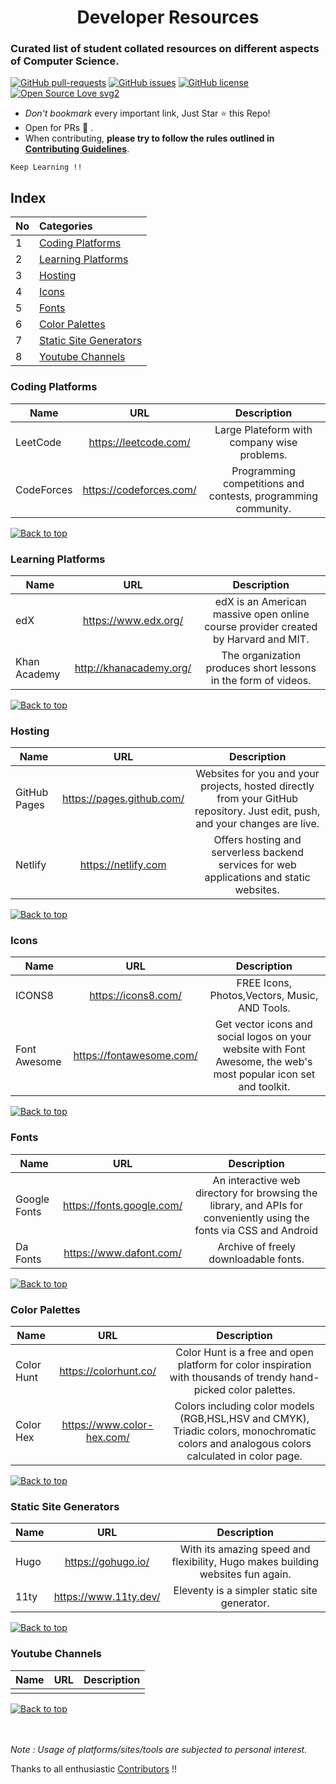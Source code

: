 # <center> Developer Resources </center> 
### Curated list of student collated resources on different aspects of Computer Science.


 [![GitHub pull-requests](https://img.shields.io/github/issues-pr/Naereen/StrapDown.js.svg)](https://github.com/developer-student-clubs/dev-resources/pulls/)
 [![GitHub issues](https://img.shields.io/github/issues/Naereen/StrapDown.js.svg)](https://github.com/developer-student-clubs/dev-resources/issues/)
 [![GitHub license](https://img.shields.io/github/license/Naereen/StrapDown.js.svg)](https://github.com/developer-student-clubs/dev-resources/blob/master/LICENSE)
 [![Open Source Love svg2](https://badges.frapsoft.com/os/v2/open-source.svg?v=103)](https://github.com/ellerbrock/open-source-badges/)

- *Don't bookmark* every important link, Just Star :star: this Repo!
- Open for PRs :rocket: .
- When contributing, **please try to follow the rules outlined in [Contributing Guidelines](https://github.com/developer-student-clubs/dev-resources/blob/master/CONTRIBUTING.md)**.

```Keep Learning !! ```

## Index 

| No            | Categories    |  
| ------------- |:-------------| 
| 1             | [Coding Platforms](https://github.com/developer-student-clubs/dev-resources/#coding-platforms) |
| 2             | [Learning Platforms](https://github.com/developer-student-clubs/dev-resources/#learning-platforms) |
| 3             | [Hosting](https://github.com/developer-student-clubs/dev-resources/#hosting) |
| 4             | [Icons](#icons) |
| 5             | [Fonts](#fonts) |
| 6             | [Color Palettes](#color-palettes) |
| 7             | [Static Site Generators](#static-site-generators) |
| 8             | [Youtube Channels](#youtube-channels) |

### Coding Platforms

| Name          | URL           | Description |
| ------------- |:-------------:| :-----: |
| LeetCode      | https://leetcode.com/ | Large Plateform with company wise problems. |
| CodeForces    | https://codeforces.com/ |  Programming competitions and contests, programming community.  |


[![Back to top](https://img.shields.io/badge/Back%20to%20top-blue?style=flat)](#index)

### Learning Platforms

| Name          | URL           | Description |
| ------------- |:-------------:| :-----:|
|  edX    | https://www.edx.org/ | edX is an American massive open online course provider created by Harvard and MIT. |
|  Khan Academy   | http://khanacademy.org/ | The organization produces short lessons in the form of videos. |

[![Back to top](https://img.shields.io/badge/Back%20to%20top-blue?style=flat)](#index)

### Hosting

| Name          | URL           | Description |
| ------------- |:-------------:| :-----:|
| GitHub Pages | https://pages.github.com/ | Websites for you and your projects, hosted directly from your GitHub repository. Just edit, push, and your changes are live. |
| Netlify | https://netlify.com  | Offers hosting and serverless backend services for web applications and static websites. 
 
[![Back to top](https://img.shields.io/badge/Back%20to%20top-blue?style=flat)](#index)

### Icons

| Name          | URL           | Description |
| ------------- |:-------------:| :-----:|
| ICONS8 | https://icons8.com/  | FREE Icons, Photos,Vectors, Music, AND Tools. |
| Font Awesome | https://fontawesome.com/ | Get vector icons and social logos on your website with Font Awesome, the web's most popular icon set and toolkit. |

[![Back to top](https://img.shields.io/badge/Back%20to%20top-blue?style=flat)](#index)

### Fonts

| Name          | URL           | Description |
| ------------- |:-------------:| :-----:|
| Google Fonts | https://fonts.google.com/ | An interactive web directory for browsing the library, and APIs for conveniently using the fonts via CSS and Android |
| Da Fonts  | https://www.dafont.com/ | Archive of freely downloadable fonts. |



[![Back to top](https://img.shields.io/badge/Back%20to%20top-blue?style=flat)](#index)

### Color Palettes

| Name          | URL           | Description |
| ------------- |:-------------:| :-----:|
| Color Hunt | https://colorhunt.co/  | Color Hunt is a free and open platform for color inspiration with thousands of trendy hand-picked color palettes. |
| Color Hex | https://www.color-hex.com/ | Colors including color models (RGB,HSL,HSV and CMYK), Triadic colors, monochromatic colors and analogous colors calculated in color page. |

[![Back to top](https://img.shields.io/badge/Back%20to%20top-blue?style=flat)](#index)

### Static Site Generators

| Name          | URL           | Description |
| ------------- |:-------------:| :-----:|
|   Hugo  | https://gohugo.io/ | With its amazing speed and flexibility, Hugo makes building websites fun again. |
| 11ty |  https://www.11ty.dev/ | Eleventy is a simpler static site generator. |


[![Back to top](https://img.shields.io/badge/Back%20to%20top-blue?style=flat)](#index)

### Youtube Channels

| Name          | URL           | Description |
| ------------- |:-------------:| :-----:|
|               |               |        |


[![Back to top](https://img.shields.io/badge/Back%20to%20top-blue?style=flat)](#index)


<br/><br/>
*Note : Usage of platforms/sites/tools are subjected to personal interest.* 

Thanks to all enthusiastic [Contributors](https://github.com/developer-student-clubs/dev-resources/graphs/contributors) !!

